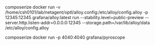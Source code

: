 composerize docker run -v /home/csh0101/lab/netagent/optl/alloy.config:/etc/alloy/config.alloy -p 12345:12345 grafana/alloy:latest run --stability.level=public-preview --server.http.listen-addr=0.0.0.0:12345 --storage.path=/var/lib/alloy/data /etc/alloy/config.alloy

composerize docker run -p 4040:4040 grafana/pyroscope
